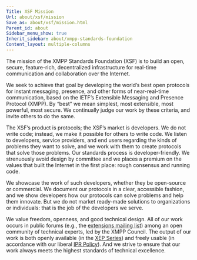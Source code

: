 ```yaml
---
Title: XSF Mission
Url: about/xsf/mission
Save_as: about/xsf/mission.html
Parent_id: about
Sidebar_menu_show: true
Inherit_sidebar: about/xmpp-standards-foundation
Content_layout: multiple-columns
---
```


The mission of the XMPP Standards Foundation (XSF) is to build an open, secure, feature-rich, decentralized infrastructure for real-time communication and collaboration over the Internet.

We seek to achieve that goal by developing the world’s best open protocols for instant messaging, presence, and other forms of near-real-time communication, based on the IETF’s Extensible Messaging and Presence Protocol (XMPP). By “best” we mean simplest, most extensible, most powerful, most secure. We continually judge our work by these criteria, and invite others to do the same.

The XSF’s product is protocols; the XSF’s market is developers. We do not write code; instead, we make it possible for others to write code. We listen to developers, service providers, and end users regarding the kinds of problems they want to solve, and we work with them to create protocols that solve those problems. Our standards process is developer-friendly. We strenuously avoid design by committee and we places a premium on the values that built the Internet in the first place: rough consensus and running code.

We showcase the work of such developers, whether they be open-source or commercial. We document our protocols in a clear, accessible fashion, and we show developers how our protocols can solve problems and help them innovate. But we do not market ready-made solutions to organizations or individuals: that is the job of the developers we serve.

We value freedom, openness, and good technical design. All of our work occurs in public forums (e.g., the [extensions mailing list](https://mail.jabber.org/mailman/listinfo/standards)) among an open community of technical experts, led by the XMPP Council. The output of our work is both openly available (in the [XEP Series](/protocols/xmpp-extensions/)) and freely usable (in accordance with our liberal [IPR Policy](/about/xsf/ipr-policy)). And we strive to ensure that our work always meets the highest standards of technical excellence.
